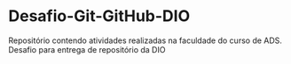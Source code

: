 # Desafio-Git-GitHub-DIO
Repositório contendo atividades realizadas na faculdade do curso de ADS.
Desafio para entrega de repositório da DIO
